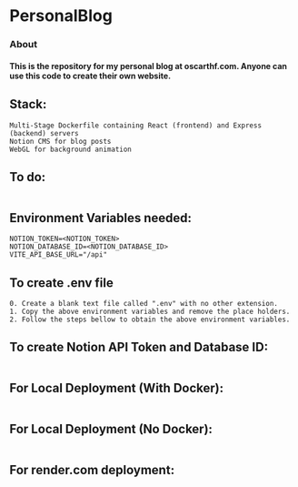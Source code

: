 # PersonalBlog

### About
#### This is the repository for my personal blog at oscarthf.com. Anyone can use this code to create their own website.

## Stack:

```
Multi-Stage Dockerfile containing React (frontend) and Express (backend) servers
Notion CMS for blog posts
WebGL for background animation
```

## To do:

```
```

## Environment Variables needed:

```
NOTION_TOKEN=<NOTION_TOKEN>
NOTION_DATABASE_ID=<NOTION_DATABASE_ID>
VITE_API_BASE_URL="/api"
```

## To create .env file

```
0. Create a blank text file called ".env" with no other extension.
1. Copy the above environment variables and remove the place holders.
2. Follow the steps bellow to obtain the above environment variables.
```

## To create Notion API Token and Database ID:

```
```

## For Local Deployment (With Docker):

```
```

## For Local Deployment (No Docker):

```
```

## For render.com deployment:

```
```